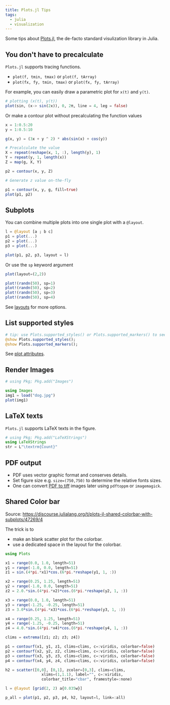 ```yaml
---
title: Plots.jl Tips
tags:
  - julia
  - visualization
---
```


Some tips about [Plots.jl](https://docs.juliaplots.org/stable/), the de-facto standard visulization library in Julia.

## You don't have to precalculate

`Plots.jl` supports tracing functions.

- `plot(f, tmin, tmax)` or `plot(f, tArray)`
- `plot(fx, fy, tmin, tmax)` or `plot(fx, fy, tArray)`

For example, you can easily draw a parametric plot for `x(t)` and `y(t)`.

```julia
# plotting (x(t), y(t))
plot(sin, (x-> sin(2x)), 0, 2π, line = 4, leg = false)
```

Or make a contour plot without precalculating the function values

```julia
x = 1:0.5:20
y = 1:0.5:10

g(x, y) = (3x + y ^ 2) * abs(sin(x) + cos(y))

# Precalculate the value
X = repeat(reshape(x, 1, :), length(y), 1)
Y = repeat(y, 1, length(x))
Z = map(g, X, Y)

p2 = contour(x, y, Z)

# Generate z value on-the-fly

p1 = contour(x, y, g, fill=true)
plot(p1, p2)
```


## Subplots

You can combine multiple plots into one single plot with a `@layout`.

```julia
l = @layout [a ; b c]
p1 = plot(...)
p2 = plot(...)
p3 = plot(...)

plot(p1, p2, p3, layout = l)
```

Or use the `sp` keyword argument

```julia
plot(layout=(2,2))

plot!(randn(50), sp=1)
plot!(randn(50), sp=2)
plot!(randn(50), sp=3)
plot!(randn(50), sp=4)
```

See [layouts](http://docs.juliaplots.org/latest/layouts/#layouts) for more options.
## List supported styles

```julia
# tip: use Plots.supported_styles() or Plots.supported_markers() to see which line styles or marker shapes you can use
@show Plots.supported_styles();
@show Plots.supported_markers();
```

See [plot attributes](http://docs.juliaplots.org/latest/attributes/).
## Render Images

```julia
# using Pkg; Pkg.add("Images")

using Images
img1 = load("dog.jpg")
plot(img1)
```

## LaTeX texts

`Plots.jl` supports LaTeX texts in the figure.

```julia
# using Pkg; Pkg.add("LaTeXStrings")
using LaTeXStrings
str = L"\textrm{Count}"
```

## PDF output

- PDF uses vector graphic format and conserves details.
- Set figure size e.g. `size=(750,750)` to determine the relative fonts sizes.
- One can convert [PDF to tiff](../../system/applications/research/PDF-to-tiff.md) images later using `pdftoppm` or `imagemagick`.

## Shared Color bar

Source: <https://discourse.julialang.org/t/plots-jl-shared-colorbar-with-subplots/47269/4>

The trick is to

- make an blank scatter plot for the colorbar.
- use a dedicated space in the layout for the colorbar.

```julia
using Plots

x1 = range(0.0, 1.0, length=51)
y1 = range(-1.0, 0.0, length=51)
z1 = sin.(4*pi.*x1)*cos.(6*pi.*reshape(y1, 1, :))

x2 = range(0.25, 1.25, length=51)
y2 = range(-1.0, 0.0, length=51)
z2 = 2.0.*sin.(4*pi.*x2)*cos.(6*pi.*reshape(y2, 1, :))

x3 = range(0.0, 1.0, length=51)
y3 = range(-1.25, -0.25, length=51)
z3 = 3.0*sin.(4*pi.*x3)*cos.(6*pi.*reshape(y3, 1, :))

x4 = range(0.25, 1.25, length=51)
y4 = range(-1.25, -0.25, length=51)
z4 = 4.0.*sin.(4*pi.*x4)*cos.(6*pi.*reshape(y4, 1, :))

clims = extrema([z1; z2; z3; z4])

p1 = contourf(x1, y1, z1, clims=clims, c=:viridis, colorbar=false)
p2 = contourf(x2, y2, z2, clims=clims, c=:viridis, colorbar=false)
p3 = contourf(x3, y3, z3, clims=clims, c=:viridis, colorbar=false)
p4 = contourf(x4, y4, z4, clims=clims, c=:viridis, colorbar=false)

h2 = scatter([0,0], [0,1], zcolor=[0,3], clims=clims,
                xlims=(1,1.1), label="", c=:viridis,
                colorbar_title="cbar", framestyle=:none)

l = @layout [grid(2, 2) a{0.035w}]

p_all = plot(p1, p2, p3, p4, h2, layout=l, link=:all)
```
